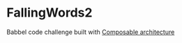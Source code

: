 # FallingWords2

Babbel code challenge built with [Composable architecture](https://github.com/pointfreeco/swift-composable-architecture)
